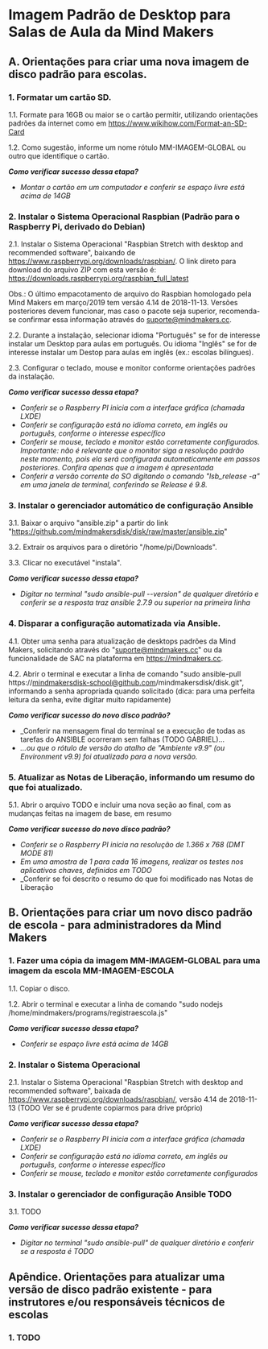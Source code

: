 # Imagem Padrão de Desktop para Salas de Aula da Mind Makers

## A. Orientações para criar uma nova imagem de disco padrão para escolas.

### 1. Formatar um cartão SD.

1.1. Formate para 16GB ou maior se o cartão permitir, utilizando orientações padrões da internet como em https://www.wikihow.com/Format-an-SD-Card

1.2. Como sugestão, informe um nome rótulo MM-IMAGEM-GLOBAL ou outro que identifique o cartão.

_**Como verificar sucesso dessa etapa?**_ 
- _Montar o cartão em um computador e conferir se espaço livre está acima de 14GB_

### 2. Instalar o Sistema Operacional Raspbian (Padrão para o Raspberry Pi, derivado do Debian)

2.1. Instalar o Sistema Operacional "Raspbian Stretch with desktop and recommended software", baixando de https://www.raspberrypi.org/downloads/raspbian/. O link direto para download do arquivo ZIP com esta versão é: https://downloads.raspberrypi.org/raspbian_full_latest

Obs.: O último empacotamento de arquivo do Raspbian homologado pela Mind Makers em março/2019 tem versão 4.14 de 2018-11-13. Versões posteriores devem funcionar, mas caso o pacote seja superior, recomenda-se confirmar essa informação através do suporte@mindmakers.cc.

2.2. Durante a instalação, selecionar idioma "Português" se for de interesse instalar um Desktop para aulas em português. Ou idioma "Inglês" se for de interesse instalar um Destop para aulas em inglês (ex.: escolas bilíngues).

2.3. Configurar o teclado, mouse e monitor conforme orientações padrões da instalação. 

_**Como verificar sucesso dessa etapa?**_ 
- _Conferir se o Raspberry PI inicia com a interface gráfica (chamada LXDE)_
- _Conferir se configuração está no idioma correto, em inglês ou português, conforme o interesse específico_
- _Conferir se mouse, teclado e monitor estão corretamente configurados. Importante: não é relevante que o monitor siga a resolução padrão neste momento, pois ela será configurada automaticamente em passos posteriores. Confira apenas que a imagem é apresentada_
- _Conferir a versão corrente do SO digitando o comando "lsb_release -a" em uma janela de terminal, conferindo se Release é 9.8._

### 3. Instalar o gerenciador automático de configuração Ansible

3.1. Baixar o arquivo "ansible.zip" a partir do link "https://github.com/mindmakersdisk/disk/raw/master/ansible.zip"

3.2. Extrair os arquivos para o diretório "/home/pi/Downloads".

3.3. Clicar no executável "instala".

_**Como verificar sucesso dessa etapa?**_ 
- _Digitar no terminal "sudo ansible-pull --version" de qualquer diretório e conferir se a resposta traz ansible 2.7.9 ou superior na primeira linha_

### 4. Disparar a configuração automatizada via Ansible.

4.1. Obter uma senha para atualização de desktops padrões da Mind Makers, solicitando através do "suporte@mindmakers.cc" ou da funcionalidade de SAC na plataforma em https://mindmakers.cc.

4.2. Abrir o terminal e executar a linha de comando "sudo ansible-pull https://mindmakersdisk-school@github.com/mindmakersdisk/disk.git", informando a senha apropriada quando solicitado (dica: para uma perfeita leitura da senha, evite digitar muito rapidamente)

_**Como verificar sucesso do novo disco padrão?**_ 
- _Conferir na mensagem final do terminal se a execução de todas as tarefas do ANSIBLE ocorreram sem falhas (TODO GABRIEL)...
- _...ou que o rótulo de versão do atalho de "Ambiente v9.9" (ou Environment v9.9) foi atualizado para a nova versão._ 

### 5. Atualizar as Notas de Liberação, informando um resumo do que foi atualizado.

5.1. Abrir o arquivo TODO e incluir uma nova seção ao final, com as mudanças feitas na imagem de base, em resumo

_**Como verificar sucesso do novo disco padrão?**_ 
- _Conferir se o Raspberry PI inicia na resolução de 1.366 x 768 (DMT MODE 81)_
- _Em uma amostra de 1 para cada 16 imagens, realizar os testes nos aplicativos chaves, definidos em TODO_
- _Conferir se foi descrito o resumo do que foi modificado nas Notas de Liberação

## B. Orientações para criar um novo disco padrão de escola - para administradores da Mind Makers

### 1. Fazer uma cópia da imagem MM-IMAGEM-GLOBAL para uma imagem da escola MM-IMAGEM-ESCOLA 

1.1. Copiar o disco.

1.2. Abrir o terminal e executar a linha de comando "sudo nodejs /home/mindmakers/programs/registraescola.js"



_**Como verificar sucesso dessa etapa?**_ 
- _Conferir se espaço livre está acima de 14GB_

### 2. Instalar o Sistema Operacional

2.1. Instalar o Sistema Operacional "Raspbian Stretch with desktop and recommended software", baixada de https://www.raspberrypi.org/downloads/raspbian/, versão 4.14 de 2018-11-13 (TODO Ver se é prudente copiarmos para drive próprio)

_**Como verificar sucesso dessa etapa?**_ 
- _Conferir se o Raspberry PI inicia com a interface gráfica (chamada LXDE)_
- _Conferir se configuração está no idioma correto, em inglês ou português, conforme o interesse específico_
- _Conferir se mouse, teclado e monitor estão corretamente configurados_

### 3. Instalar o gerenciador de configuração Ansible TODO

3.1. TODO

_**Como verificar sucesso dessa etapa?**_ 
- _Digitar no terminal "sudo ansible-pull" de qualquer diretório e conferir se a resposta é TODO_

## Apêndice. Orientações para atualizar uma versão de disco padrão existente - para instrutores e/ou responsáveis técnicos de escolas

### 1. TODO

